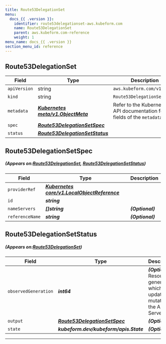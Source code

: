 ```yaml
---
title: Route53DelegationSet
menu:
  docs_{{ .version }}:
    identifier: route53delegationset-aws.kubeform.com
    name: Route53DelegationSet
    parent: aws.kubeform.com-reference
    weight: 1
menu_name: docs_{{ .version }}
section_menu_id: reference
---
```


## Route53DelegationSet
| Field | Type | Description |
| ------ | ----- | ----------- |
| `apiVersion` | string | `aws.kubeform.com/v1alpha1` |
|    `kind` | string | `Route53DelegationSet` |
| `metadata` | ***[Kubernetes meta/v1.ObjectMeta](https://kubernetes.io/docs/reference/generated/kubernetes-api/v1.13/#objectmeta-v1-meta)***|Refer to the Kubernetes API documentation for the fields of the `metadata` field.|
| `spec` | ***[Route53DelegationSetSpec](#Route53DelegationSetSpec)***||
| `status` | ***[Route53DelegationSetStatus](#Route53DelegationSetStatus)***||
## Route53DelegationSetSpec
##### (Appears on:[Route53DelegationSet](#Route53DelegationSet), [Route53DelegationSetStatus](#Route53DelegationSetStatus))
| Field | Type | Description |
| ------ | ----- | ----------- |
| `providerRef` | ***[Kubernetes core/v1.LocalObjectReference](https://kubernetes.io/docs/reference/generated/kubernetes-api/v1.13/#localobjectreference-v1-core)***||
| `id` | ***string***||
| `nameServers` | ***[]string***| ***(Optional)*** |
| `referenceName` | ***string***| ***(Optional)*** |
## Route53DelegationSetStatus
##### (Appears on:[Route53DelegationSet](#Route53DelegationSet))
| Field | Type | Description |
| ------ | ----- | ----------- |
| `observedGeneration` | ***int64***| ***(Optional)*** Resource generation, which is updated on mutation by the API Server.|
| `output` | ***[Route53DelegationSetSpec](#Route53DelegationSetSpec)***| ***(Optional)*** |
| `state` | ***kubeform.dev/kubeform/apis.State***| ***(Optional)*** |
---
